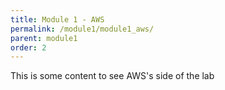```yaml
---
title: Module 1 - AWS
permalink: /module1/module1_aws/
parent: module1
order: 2
---
```



This is some content to see AWS's side of the lab
